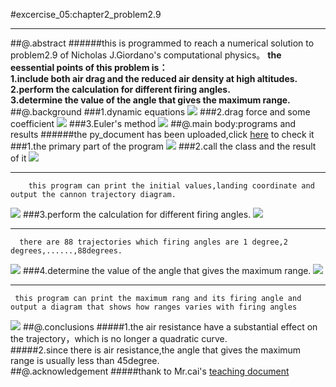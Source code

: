 #excercise_05:chapter2_problem2.9
***
##@.abstract
######this is programmed to reach a numerical solution to problem2.9 of Nicholas J.Giordano's computational physics。
**the eessential points of this problem is：    
      1.include both air drag and the reduced air density at high altitudes.    
      2.perform the calculation for different firing angles.    
      3.determine the value of the angle that gives the maximum range.**    
##@.background
###1.dynamic equations
![](https://github.com/OrionPaxxx/computational_physics_N2014301020039/blob/master/exercise_05/___1.png)
###2.drag force and some coefficient
![](https://github.com/OrionPaxxx/computational_physics_N2014301020039/blob/master/exercise_05/____2.png)
###3.Euler's method
![](https://github.com/OrionPaxxx/computational_physics_N2014301020039/blob/master/exercise_05/____3.png)
##@.main body:programs and results
######the py_document has been uploaded,click [here](https://github.com/OrionPaxxx/computational_physics_N2014301020039/blob/master/exercise_05/----solution_to_problem2.9.py) to check it
###1.the primary part of the program
![](https://github.com/OrionPaxxx/computational_physics_N2014301020039/blob/master/exercise_05/____pic_0.png)
###2.call the class and the result of it
![](https://github.com/OrionPaxxx/computational_physics_N2014301020039/blob/master/exercise_05/____pic_1.png) 
      
_____________________________________________
        this program can print the initial values,landing coordinate and output the cannon trajectory diagram.
![](https://github.com/OrionPaxxx/computational_physics_N2014301020039/blob/master/exercise_05/____test_result_NO1.png)
###3.perform the calculation for different firing angles.
![](https://github.com/OrionPaxxx/computational_physics_N2014301020039/blob/master/exercise_05/____pic_02.png)
     
______________________________________________
      
      there are 88 trajectories which firing angles are 1 degree,2 degrees,......,88degrees.
![](https://github.com/OrionPaxxx/computational_physics_N2014301020039/blob/master/exercise_05/____test_result_NO2.png)
###4.determine the value of the angle that gives the maximum range.
![](https://github.com/OrionPaxxx/computational_physics_N2014301020039/blob/master/exercise_05/____pic_03.png)
     
______________________________________________
      
     this program can print the maximum rang and its firing angle and output a diagram that shows how ranges varies with firing angles 
![](https://github.com/OrionPaxxx/computational_physics_N2014301020039/blob/master/exercise_05/____test_result_NO3.png)
##@.conclusions
#####1.the air resistance have a substantial effect on the trajectory，which is no longer a quadratic curve.    
#####2.since there is air resistance,the angle that gives the maximum range is usually less than 45degree.     
##@.acknowledgement
#####thank to Mr.cai's [teaching document](https://www.evernote.com/shard/s140/sh/26f85380-ee6c-4b4b-b33f-6871804d91ff/fb8cc702cb0e8ed7fafb50b2de4596ca)
